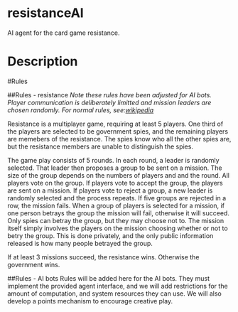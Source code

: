 # resistanceAI
AI agent for the card game resistance.

# Description

#Rules

##Rules - resistance
*Note these rules have been adjusted for AI bots. Player communication is deliberately limitted and mission leaders are chosen randomly. For normal rules, see:[wikipedia](https://en.wikipedia.org/wiki/The_Resistance_(game))*

Resistance is a multiplayer game, requiring at least 5 players. One third of the players are selected to be government spies, and the remaining players are memebers of the resistance.
The spies know who all the other spies are, but the resistance members are unable to distinguish the spies.

The game play consists of 5 rounds. In each round, a leader is randomly selected. That leader then proposes a group to be sent on a mission.
The size of the group depends on the numbers of players and and the round. All players vote on the group.
If players vote to accept the group, the players are sent on a mission. If players vote to reject a group, a new leader is randomly selected and the process repeats.
If five groups are rejected in a row, the mission fails.
When a group of players is selected for a mission, if one person betrays the group the mission will fail, otherwise it will succeed.
Only spies can betray the group, but they may choose not to.
The mission itself simply involves the players on the mission choosing whether or not to betry the group.
This is done privately, and the only public information released is how many people betrayed the group.

If at least 3 missions succeed, the resistance wins. Otherwise the government wins.

##Rules - AI bots
Rules will be added here for the AI bots. They must implement the provided agent interface, and we will add restrictions for the amount of computation, and system resources they can use.
We will also develop a points mechanism to encourage creative play.


